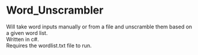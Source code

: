 # Word_Unscrambler
Will take word inputs manually or from a file and unscramble them based on a given word list.  
Written in c#.  
Requires the wordlist.txt file to run.
